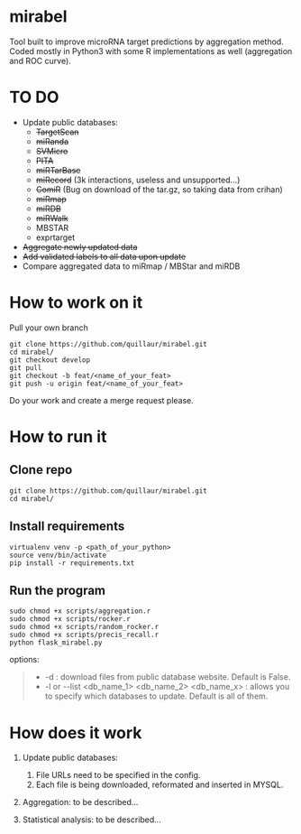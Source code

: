 # mirabel
Tool built to improve microRNA target predictions by aggregation method.
Coded mostly in Python3 with some R implementations as well (aggregation and ROC curve).

# TO DO
- Update public databases:
    - ~~TargetScan~~
    - ~~miRanda~~
    - ~~SVMicro~~
    - ~~PITA~~
    - ~~miRTarBase~~
    - ~~miRecord~~ (3k interactions, useless and unsupported...)
    - ~~ComiR~~ (Bug on download of the tar.gz, so taking data from crihan)
    - ~~miRmap~~
    - ~~miRDB~~
    - ~~miRWalk~~
    - MBSTAR
    - exprtarget
- ~~Aggregate newly updated data~~
- ~~Add validated labels to all data upon update~~
- Compare aggregated data to miRmap / MBStar and miRDB

# How to work on it
Pull your own branch
```shell
git clone https://github.com/quillaur/mirabel.git
cd mirabel/
git checkout develop
git pull
git checkout -b feat/<name_of_your_feat>
git push -u origin feat/<name_of_your_feat>
```
Do your work and create a merge request please.

# How to run it

## Clone repo
```shell
git clone https://github.com/quillaur/mirabel.git
cd mirabel/
```

## Install requirements
```shell
virtualenv venv -p <path_of_your_python>
source venv/bin/activate
pip install -r requirements.txt
```

## Run the program
```shell
sudo chmod +x scripts/aggregation.r
sudo chmod +x scripts/rocker.r
sudo chmod +x scripts/random_rocker.r
sudo chmod +x scripts/precis_recall.r
python flask_mirabel.py
```
options:
> * -d : download files from public database website. Default is False.
> * -l or --list <db_name_1> <db_name_2> <db_name_x> : allows you to specify which databases to update. Default is all of them.

# How does it work
1. Update public databases:
    1. File URLs need to be specified in the config.
    2. Each file is being downloaded, reformated and inserted in MYSQL.

2. Aggregation: to be described...

3. Statistical analysis: to be described...